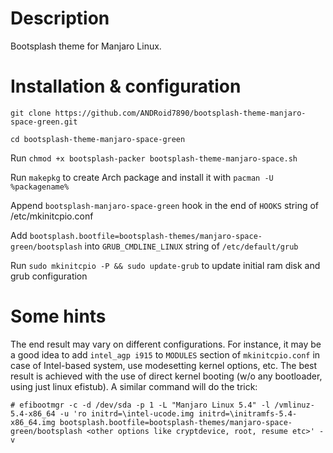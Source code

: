 # Description
Bootsplash theme for Manjaro Linux. 

# Installation & configuration

`git clone https://github.com/ANDRoid7890/bootsplash-theme-manjaro-space-green.git`

`cd bootsplash-theme-manjaro-space-green`

Run `chmod +x bootsplash-packer bootsplash-theme-manjaro-space.sh`

Run `makepkg` to create Arch package and install it with `pacman -U %packagename%`

Append `bootsplash-manjaro-space-green` hook in the end of `HOOKS` string of /etc/mkinitcpio.conf

Add `bootsplash.bootfile=bootsplash-themes/manjaro-space-green/bootsplash` into `GRUB_CMDLINE_LINUX` string of `/etc/default/grub`

Run `sudo mkinitcpio -P && sudo update-grub` to update initial ram disk and grub configuration


# Some hints

The end result may vary on different configurations. For instance, it may be a good idea to add `intel_agp i915` to `MODULES` section of `mkinitcpio.conf` in case of Intel-based system, use modesetting kernel options, etc. The best result is achieved with the use of direct kernel booting (w/o any bootloader, using just linux efistub). A similar command will do the trick:

`# efibootmgr -c -d /dev/sda -p 1 -L "Manjaro Linux 5.4" -l /vmlinuz-5.4-x86_64 -u 'ro initrd=\intel-ucode.img initrd=\initramfs-5.4-x86_64.img bootsplash.bootfile=bootsplash-themes/manjaro-space-green/bootsplash <other options like cryptdevice, root, resume etc>' -v`
